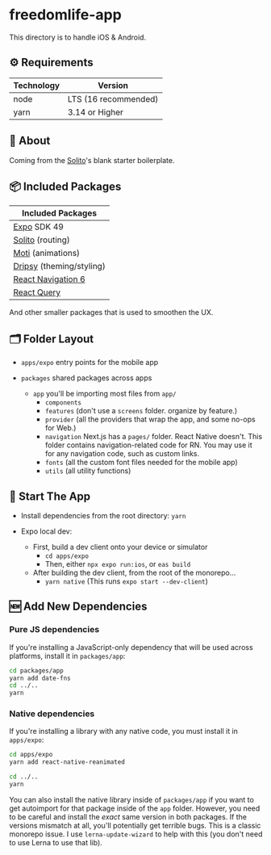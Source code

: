 # freedomlife-app

This directory is to handle iOS & Android.

## ⚙️ Requirements

| Technology | Version              |
| ---------- | -------------------- |
| node       | LTS (16 recommended) |
| yarn       | 3.14 or Higher       |

## 🔦 About

Coming from the [Solito](https://solito.dev)'s blank starter boilerplate.

## 📦 Included Packages

| Included Packages                                  |
| -------------------------------------------------- |
| [Expo](https://expo.dev) SDK 49                    |
| [Solito](https://solito.dev) (routing)             |
| [Moti](https://moti.fyi/) (animations)             |
| [Dripsy](https://dripsy.xyz/) (theming/styling)    |
| [React Navigation 6](https://reactnavigation.org/) |
| [React Query](https://tanstack.com/query/latest)   |

And other smaller packages that is used to smoothen the UX.

## 🗂 Folder Layout

- `apps/expo` entry points for the mobile app

- `packages` shared packages across apps
  - `app` you'll be importing most files from `app/`
    - `components`
    - `features` (don't use a `screens` folder. organize by feature.)
    - `provider` (all the providers that wrap the app, and some no-ops for Web.)
    - `navigation` Next.js has a `pages/` folder. React Native doesn't. This folder contains navigation-related code for RN. You may use it for any navigation code, such as custom links.
    - `fonts` (all the custom font files needed for the mobile app)
    - `utils` (all utility functions)

## 🏁 Start The App

- Install dependencies from the root directory: `yarn`

- Expo local dev:
  - First, build a dev client onto your device or simulator
    - `cd apps/expo`
    - Then, either `npx expo run:ios`, or `eas build`
  - After building the dev client, from the root of the monorepo...
    - `yarn native` (This runs `expo start --dev-client`)

## 🆕 Add New Dependencies

### Pure JS dependencies

If you're installing a JavaScript-only dependency that will be used across platforms, install it in `packages/app`:

```sh
cd packages/app
yarn add date-fns
cd ../..
yarn
```

### Native dependencies

If you're installing a library with any native code, you must install it in `apps/expo`:

```sh
cd apps/expo
yarn add react-native-reanimated

cd ../..
yarn
```

You can also install the native library inside of `packages/app` if you want to get autoimport for that package inside of the `app` folder. However, you need to be careful and install the _exact_ same version in both packages. If the versions mismatch at all, you'll potentially get terrible bugs. This is a classic monorepo issue. I use `lerna-update-wizard` to help with this (you don't need to use Lerna to use that lib).
